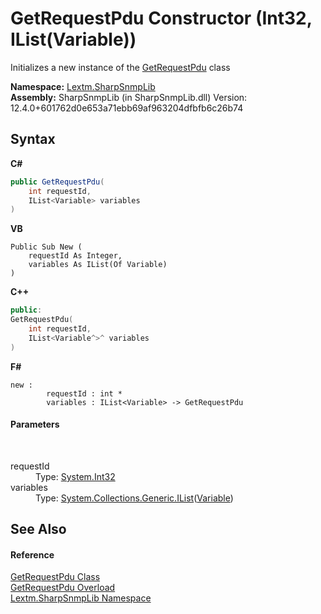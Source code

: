 # GetRequestPdu Constructor (Int32, IList(Variable))
 

Initializes a new instance of the <a href="T_Lextm_SharpSnmpLib_GetRequestPdu">GetRequestPdu</a> class

**Namespace:**&nbsp;<a href="N_Lextm_SharpSnmpLib">Lextm.SharpSnmpLib</a><br />**Assembly:**&nbsp;SharpSnmpLib (in SharpSnmpLib.dll) Version: 12.4.0+601762d0e653a71ebb69af963204dfbfb6c26b74

## Syntax

**C#**<br />
``` C#
public GetRequestPdu(
	int requestId,
	IList<Variable> variables
)
```

**VB**<br />
``` VB
Public Sub New ( 
	requestId As Integer,
	variables As IList(Of Variable)
)
```

**C++**<br />
``` C++
public:
GetRequestPdu(
	int requestId, 
	IList<Variable^>^ variables
)
```

**F#**<br />
``` F#
new : 
        requestId : int * 
        variables : IList<Variable> -> GetRequestPdu
```


#### Parameters
&nbsp;<dl><dt>requestId</dt><dd>Type: <a href="https://docs.microsoft.com/dotnet/api/system.int32" target="_blank" rel="noopener noreferrer">System.Int32</a><br /></dd><dt>variables</dt><dd>Type: <a href="https://docs.microsoft.com/dotnet/api/system.collections.generic.ilist-1" target="_blank" rel="noopener noreferrer">System.Collections.Generic.IList</a>(<a href="T_Lextm_SharpSnmpLib_Variable">Variable</a>)<br /></dd></dl>

## See Also


#### Reference
<a href="T_Lextm_SharpSnmpLib_GetRequestPdu">GetRequestPdu Class</a><br /><a href="Overload_Lextm_SharpSnmpLib_GetRequestPdu__ctor">GetRequestPdu Overload</a><br /><a href="N_Lextm_SharpSnmpLib">Lextm.SharpSnmpLib Namespace</a><br />